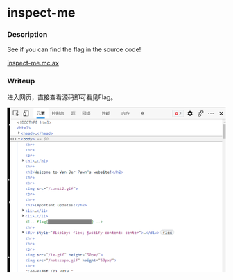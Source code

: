 # inspect-me

### Description

See if you can find the flag in the source code!

[inspect-me.mc.ax](https://inspect-me.mc.ax/)

### Writeup

进入网页，直接查看源码即可看见Flag。

![image-20210719122014727](inspect-me.assets/image-20210719122014727.png)
